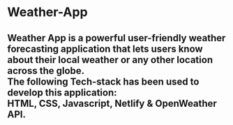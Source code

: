 # Weather-App

## Weather App is a powerful user-friendly weather forecasting application that lets users know about their local weather or any other location across the globe. <br>The following Tech-stack has been used to develop this application: <br> HTML, CSS, Javascript, Netlify & OpenWeather API.
